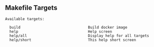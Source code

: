 <!-- markdownlint-disable -->
## Makefile Targets
```text
Available targets:

  build                               Build docker image
  help                                Help screen
  help/all                            Display help for all targets
  help/short                          This help short screen

```
<!-- markdownlint-restore -->
